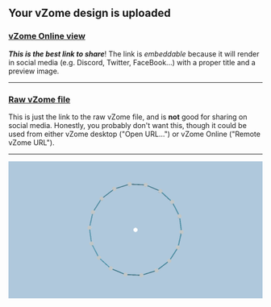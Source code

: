 ## Your vZome design is uploaded

### [vZome Online view][embed]

***This is the best link to share***!  The link is *embeddable* because it will render in social media (e.g. Discord, Twitter, FaceBook...) with a proper title and a preview image.

---

### [Raw vZome file][raw]

This is just the link to the raw vZome file, and is **not** good for
sharing on social media.
Honestly, you probably don't want this, though it could be used from either
vZome desktop ("Open URL...") or vZome Online ("Remote vZome URL").

---

![Image](<18gon.png>)


[embed]: <https://vzome.com/app/embed.py?url=https://raw.githubusercontent.com/ThynStyx/vzome-sharing/main/2021/11/07/22-44-15-18gon/18gon.vZome>
[raw]: <https://raw.githubusercontent.com/ThynStyx/vzome-sharing/main/2021/11/07/22-44-15-18gon/18gon.vZome>
